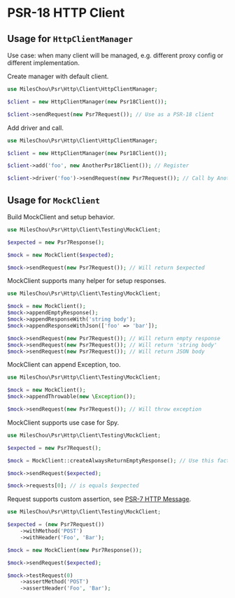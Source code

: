 # PSR-18 HTTP Client

## Usage for `HttpClientManager`

Use case: when many client will be managed, e.g. different proxy config or different implementation.

Create manager with default client.

```php
use MilesChou\Psr\Http\Client\HttpClientManager;

$client = new HttpClientManager(new Psr18Client());

$client->sendRequest(new Psr7Request()); // Use as a PSR-18 client 
```

Add driver and call.

```php
use MilesChou\Psr\Http\Client\HttpClientManager;

$client = new HttpClientManager(new Psr18Client());

$client->add('foo', new AnotherPsr18Client()); // Register

$client->driver('foo')->sendRequest(new Psr7Request()); // Call by AnotherPsr18Client
```

## Usage for `MockClient`

Build MockClient and setup behavior.

```php
use MilesChou\Psr\Http\Client\Testing\MockClient;

$expected = new Psr7Response();

$mock = new MockClient($expected);

$mock->sendRequest(new Psr7Request()); // Will return $expected
```

MockClient supports many helper for setup responses.

```php
use MilesChou\Psr\Http\Client\Testing\MockClient;

$mock = new MockClient();
$mock->appendEmptyResponse();
$mock->appendResponseWith('string body');
$mock->appendResponseWithJson(['foo' => 'bar']);

$mock->sendRequest(new Psr7Request()); // Will return empty response
$mock->sendRequest(new Psr7Request()); // Will return 'string body'
$mock->sendRequest(new Psr7Request()); // Will return JSON body
```

MockClient can append Exception, too.

```php
use MilesChou\Psr\Http\Client\Testing\MockClient;

$mock = new MockClient();
$mock->appendThrowable(new \Exception());

$mock->sendRequest(new Psr7Request()); // Will throw exception
```

MockClient supports use case for Spy.

```php
use MilesChou\Psr\Http\Client\Testing\MockClient;

$expected = new Psr7Request();

$mock = MockClient::createAlwaysReturnEmptyResponse(); // Use this factory if don't care response

$mock->sendRequest($expected);

$mock->requests[0]; // is equals $expected
```

Request supports custom assertion, see [PSR-7 HTTP Message](psr7-http-message.md).

```php
use MilesChou\Psr\Http\Client\Testing\MockClient;

$expected = (new Psr7Request())
    ->withMethod('POST')
    ->withHeader('Foo', 'Bar');

$mock = new MockClient(new Psr7Response());

$mock->sendRequest($expected);

$mock->testRequest(0)
    ->assertMethod('POST')
    ->assertHeader('Foo', 'Bar');
```
